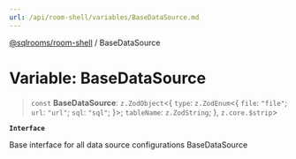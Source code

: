 ```yaml
---
url: /api/room-shell/variables/BaseDataSource.md
---
```

[@sqlrooms/room-shell](../index.md) / BaseDataSource

# Variable: BaseDataSource

> `const` **BaseDataSource**: `z.ZodObject`<{ `type`: `z.ZodEnum`<{ `file`: `"file"`; `url`: `"url"`; `sql`: `"sql"`; }>; `tableName`: `z.ZodString`; }, `z.core.$strip`>

**`Interface`**

Base interface for all data source configurations
BaseDataSource
